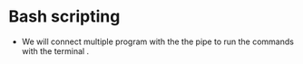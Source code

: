 # Bash scripting 
- We will connect multiple program with the the pipe to run the commands with the terminal .